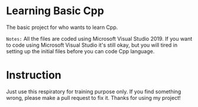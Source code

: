 # Learning Basic Cpp
 The basic project for who wants to learn Cpp.
 
 `Notes:` All the files are coded using Microsoft Visual Studio 2019. If you want to code using Microsoft Visual Studio it's still okay, but you will tired in setting up the initial files before you can code Cpp language.
# Instruction
 Just use this respiratory for training purpose only. If you find something wrong, please make a pull request to fix it.
 Thanks for using my project!
